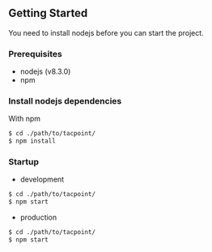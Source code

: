 ## Getting Started

You need to install nodejs before you can start the project.

### Prerequisites

- nodejs (v8.3.0)
- npm

### Install nodejs dependencies

With npm

```bash
$ cd ./path/to/tacpoint/
$ npm install
```

### Startup

- development

```bash
$ cd ./path/to/tacpoint/
$ npm start 
```

- production
```bash
$ cd ./path/to/tacpoint/
$ npm start 
```

